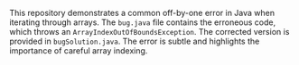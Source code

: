 This repository demonstrates a common off-by-one error in Java when iterating through arrays.  The `bug.java` file contains the erroneous code, which throws an `ArrayIndexOutOfBoundsException`. The corrected version is provided in `bugSolution.java`.  The error is subtle and highlights the importance of careful array indexing.
